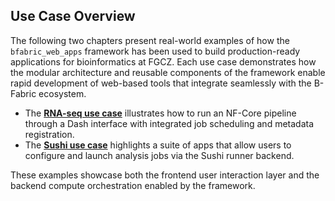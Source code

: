 ## Use Case Overview

The following two chapters present real-world examples of how the `bfabric_web_apps` framework has been used to build production-ready applications for bioinformatics at FGCZ. Each use case demonstrates how the modular architecture and reusable components of the framework enable rapid development of web-based tools that integrate seamlessly with the B-Fabric ecosystem.

* The **[RNA-seq use case](rna_seq_use_case.md)** illustrates how to run an NF-Core pipeline through a Dash interface with integrated job scheduling and metadata registration.
* The **[Sushi use case](sushi_use_case.md)** highlights a suite of apps that allow users to configure and launch analysis jobs via the Sushi runner backend.

These examples showcase both the frontend user interaction layer and the backend compute orchestration enabled by the framework.

